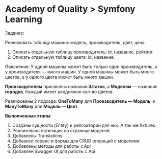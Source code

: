 Academy of Quality > Symfony Learning
=====================================
Задание:

Реализовать таблицу машина: модель, производитель, цвет, цена
1. Описать отдельную таблицу производитель: id, название, рейтинг.
2. Описать отдельную таблицу цвета: id, название.

Пояснение: У одной машины может быть только один производитель, а у производителя — много машин. У одной машины может быть много цветов, а у одного цвета может быть много машин.

**Производетелям** присвоены названия **Штатов**, а **Моделям** — названия **городов**. Каждый имеет рандомное кол-во цветов.

Реализованы 2 подхода: **OneToMany** для **Производитель — Модель**, и **ManyToMany** для **Модель — Цвет**.

**Выполненные этапы:**

1. Созданы сущности (Entity) и репозитории для них. А так же fixtures.
2. Реализована пагинация на странице моделей.
3. Добавлены Translations.
4. Добавлен сервис и формы для CRUD операций с моделями.
5. Добавлены методы для работы с Api
6. Добавлен Swagger UI для работы с Api
